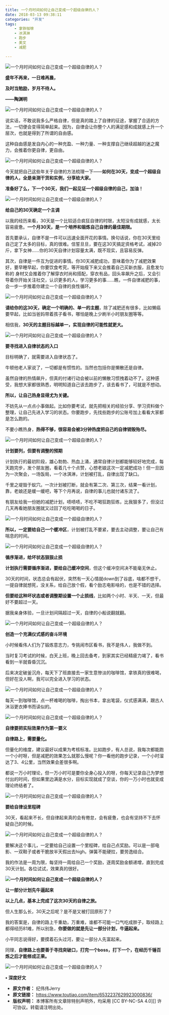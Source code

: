```yaml
---
title: 一个月时间如何让自己变成一个超级自律的人？
date: 2018-03-13 09:38:11
categories: "开发"
tags:
	- 拿铁咖啡
	- 冰淇淋
	- 跑步
	- 美文
	- 减肥

---
```


![一个月时间如何让自己变成一个超级自律的人？][1520904720980eef4355e41]

 **盛年不再来，一日难再晨，**

 **及时当勉励，岁月不待人。**

 **——陶渊明**

![一个月时间如何让自己变成一个超级自律的人？][Z7RF-FBUA-Z7Z3.jpg]

说实话，不敢说我多么严格自律，但是真的踏上了自律的征途，掌握了合适的方法，一切便会变得简单起来。因为，自律会让你整个人的满足感和成就感上升一个层次，也就是得到了所谓的自由感。

这种自由感是发自内心的一种充盈、一种力量、一种支撑自己继续超越的迷之魔力，会推着你更自律，更自由。

![一个月时间如何让自己变成一个超级自律的人？][FRRB-MZJB-7RIB.jpg]

今天就把自己这些年关于自律的方法梳理一下——**如何在30天，变成一个超级自律的人，全是亲测干货和实例，分享给大家。**

**准备好了么，下一个30天，我们一起见证一个超级自律的自己，加油！**

![一个月时间如何让自己变成一个超级自律的人？][1520904787070556dcd852e]

**给自己的30天确定一个主调**

以我的经历来看，30天是一个比较适合疯狂自律的时限，太短没有成就感，太长容易疲惫。**一个月30天，是一个培养和锻炼自己自律的最佳期限。**

首先要承认，自律不是一件可以迅速全面开花的事情。换句话说，你在30天里给自己定了太多的目标，真的很难。信誓旦旦，要在这30天搞定资格考试，减掉20斤，拿下女神……你的30天自律计划容量太满，既不现实，且容易反弹。

其次，自律是一件互为促进的事情。你30天减肥成功，意味着你为了减肥效果好，要早睡早起，你要饮食考究，等开始瘦下来又会推着自己买新衣服，且愈发匀称的 身材又会推着你了解穿衣时尚和搭配，穿衣有品，回头率飙升之后，又会引导着你开始关注社交，认识更多的人，学习更多的事……瞧，一件自律减肥的事，会一步一步推着你建立一个自律的良性循环。

![一个月时间如何让自己变成一个超级自律的人？][15209047977771bbf5940ff]

**请给你的这30天，确定一个明确的、单一的主题**，除了减肥还有很多，比如懒癌要早起，比如当爸妈带着孩子看书，哪怕是晚上少刷半小时朋友圈等等。

相信我，**30天的主题目标越单一，实现自律的可能性就更大。**

![一个月时间如何让自己变成一个超级自律的人？][1520904808149793acc2c2d]

**要寻找进入自律状态的入口**

目标明确了，就需要进入自律状态了。

牛顿他老人家说了，一切都是有惯性的。当然也包括你是懒散还是自律。

虽然自律的热情飙升，但真的付诸行动会被以前的懒散习惯拽着动不了。这种感受，我想大家都很熟悉，明明知道自己该去跑步了，该去看书了，可就是不想动。

**所以，让自己热身显得尤为关键。**

不妨先从一点点小事做起。比如你要考试，就先把相关的经验分享、学习资料做个整理，让自己先进入学习的状态。你要跑步，先找些跑步的公账号加上看看大家都是怎么跑的。

不要小瞧热身，**热得不够，很容易会被3分钟热度把自己的自律销毁殆尽。**

![一个月时间如何让自己变成一个超级自律的人？][152090481990260e858113c]

**计划要列，但要有调整的预期**

计划执行的最初阶段，雄心勃勃、热血上涌，通常自律计划都能够较好地完成，每天跑完步，发个朋友圈，看着几十个点赞，心想老娘这次一定减肥成功！但一旦因为一次聚会，一场饭局，一个冰淇淋，计划被打乱，自律出现了缺口。

千里之堤毁于蚁穴。一次计划被打断，就会有第二次、第三次，结果一看计划，靠，老娘还是缓一缓吧，等下个月再说，自律的事儿也就付诸东流了。

有朋友给我一份她的减肥计划，啧啧啧，不吃不喝狂跑狂练，比我狠多了，但没过几天再看她朋友圈就又过回了吃吃喝喝的日子。

![一个月时间如何让自己变成一个超级自律的人？][152090483645046a295ca0d]

**所以，一定要给自己一个缓冲区**，计划被打乱不要紧，要去主动调整，要让自己有喘息的时间。

![一个月时间如何让自己变成一个超级自律的人？][1520904872901142fecbcbe]

**循序渐进，给坏状态狠狠止损**

**计划执行需要循序渐进，要给自己缓冲空间**，但这个缓冲空间决不能毫无休止。

30天的时间，状态总会有起伏，突然有一天心情就down到了谷底，啥都不想干，一提自律就想死，没关系，给自己放个假，看个励志电影啥的，也是不错的选择。

**但要给这种坏状态或者调整期设置一个止损线**，比如两个小时、半天、一天，但最好不要超过一天。

据我亲身体验，一旦计划间隔超过一天，自律的小船说翻就翻。

![一个月时间如何让自己变成一个超级自律的人？][15209048730542ea66b27a9]

**创造一个充满仪式感的奋斗环境**

小时候看伟人们为了锻炼意志力，专挑闹市区看书，我不是伟人，我做不到。

当时复习考试的时候，白天上班，晚上回去备考，到家其实已经精疲力竭了，看书看到一半就昏昏沉沉。

后来决定破釜沉舟，每天下了班直接去一家生意惨淡的咖啡馆，拿铁真的很难喝，但好在没人啊，我可以完全进入学习的状态。

![一个月时间如何让自己变成一个超级自律的人？][1520904903142b6894b585b]

每天一到咖啡馆，点一杯难喝的咖啡，掏出书本，拿出笔袋，仪式感满满，跟古人沐浴更衣捧书而读似的。

![一个月时间如何让自己变成一个超级自律的人？][15209049199059fb15d69a5]

**自律要把实际效果作为第一要义**

**自律路上，需要量化。**

但量化的维度，建议最好以成果为考核标准。比如跑步，有人总说，我每次都能跑一个小时呀，但是减肥的效果怎么就那么慢呢？你一看他的跑步记录，一个小时溜达了3、4公里，当然效果会差很多啊。

都说一万小时理论，但一万小时可是要你全身心投入的呀，你每天记录自己为梦想付出的时间，但如果里边满是水分，目标实现就成了空谈，你的一万小时也就变成理论终结者了。

![一个月时间如何让自己变成一个超级自律的人？][1520904956868671edc6c9e]

**要给自律设里程碑**

30天，看起来不长，但自律起来真的会有倦怠，会有疲惫，也会有坚持不下去怀疑自己的时候。

![一个月时间如何让自己变成一个超级自律的人？][1520904988264ead55ad75c]

要解决这个事儿，一定要给自己设置一个里程碑，给自己点奖励。可以是一部电影、一双鞋子或者干脆放半天假出去high。弹簧不能硬拉，要劳逸结合。

我的作法是一周为限，每坚持一周给自己一个奖励，逐周奖励金额递增，直到完成30天计划。各位试试，效果真的很好。

**![一个月时间如何让自己变成一个超级自律的人？][1520905002516dc33e2049d]**

**让一部分计划先牛逼起来**

**以上几点，基本上完成了这次30天的自律之旅。**

但人生那么长，30天之后呢？是不是又被打回原形了？

我的答案是，自律的路上千重劫，万重难，谁都不可能一口气吃成胖子，取经路上都得经历81难，所以别急，**你要做的就是先让一部分计划，牛逼起来。**

小平同志说得好，要摸着石头过河，要让一部分人先富起来。

同理，**自律路上也要善于寻找突破口，打完一个boss，打下一个，在经历千锤百炼之后才能修成正果。**

![一个月时间如何让自己变成一个超级自律的人？][1520905019378c7debdb337]

**• 深度好文** 


[1520904720980eef4355e41]: http://p3.pstatp.com/large/pgc-image/1520904720980eef4355e41
[Z7RF-FBUA-Z7Z3.jpg]: /pro/os/crawler/Z7RF-FBUA-Z7Z3.jpg
[FRRB-MZJB-7RIB.jpg]: /pro/os/crawler/FRRB-MZJB-7RIB.jpg
[1520904787070556dcd852e]: http://p9.pstatp.com/large/pgc-image/1520904787070556dcd852e
[15209047977771bbf5940ff]: http://p3.pstatp.com/large/pgc-image/15209047977771bbf5940ff
[1520904808149793acc2c2d]: http://p9.pstatp.com/large/pgc-image/1520904808149793acc2c2d
[152090481990260e858113c]: http://p1.pstatp.com/large/pgc-image/152090481990260e858113c
[152090483645046a295ca0d]: http://p3.pstatp.com/large/pgc-image/152090483645046a295ca0d
[1520904872901142fecbcbe]: http://p9.pstatp.com/large/pgc-image/1520904872901142fecbcbe
[15209048730542ea66b27a9]: http://p3.pstatp.com/large/pgc-image/15209048730542ea66b27a9
[1520904903142b6894b585b]: http://p1.pstatp.com/large/pgc-image/1520904903142b6894b585b
[15209049199059fb15d69a5]: http://p3.pstatp.com/large/pgc-image/15209049199059fb15d69a5
[1520904956868671edc6c9e]: http://p1.pstatp.com/large/pgc-image/1520904956868671edc6c9e
[1520904988264ead55ad75c]: http://p3.pstatp.com/large/pgc-image/1520904988264ead55ad75c
[1520905002516dc33e2049d]: http://p3.pstatp.com/large/pgc-image/1520905002516dc33e2049d
[1520905019378c7debdb337]: http://p3.pstatp.com/large/pgc-image/1520905019378c7debdb337
 *  **原文作者：** 纪伟伟Jerry
 *  **原文链接：** https://www.toutiao.com/item/6532237629923000836/
 *  **版权声明：** 本博客所有文章除特别声明外，均采用 [CC BY-NC-SA 4.0][] 许可协议。转载请注明出处。